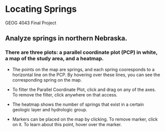 # Locating Springs
GEOG 4043 Final Project

## Analyze springs in northern Nebraska.

### There are three plots: a parallel coordinate plot (PCP) in white, a map of the study area, and a heatmap.

 - The points on the map are springs, and each spring cooresponds to a horizontal line on the PCP.  By hovering over these lines, you can see the corresponding spring on the map.  

 - To filter the Parallel Coordinate Plot, click and drag on any of the axes.  To remove the filter, click anywhere on that access.

 - The heatmap shows the number of springs that exist in a certain geologic layer and hydrologic group.  

 - Markers can be placed on the map by clicking.  To remove marker, click on it.  To learn about this point, hover over the marker.
